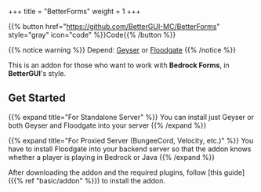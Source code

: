 +++
title = "BetterForms"
weight = 1
+++

{{% button href="https://github.com/BetterGUI-MC/BetterForms" style="gray" icon="code" %}}Code{{% /button %}}

{{% notice warning %}}
Depend: [Geyser](https://geysermc.org/download#geyser) or [Floodgate](https://geysermc.org/download#floodgate)
{{% /notice %}}

This is an addon for those who want to work with **Bedrock Forms**, in **BetterGUI**'s style.

## Get Started

{{% expand title="For Standalone Server" %}}
You can install just Geyser or both Geyser and Floodgate into your server
{{% /expand %}}

{{% expand title="For Proxied Server (BungeeCord, Velocity, etc.)" %}}
You have to install Floodgate into your backend server so that the addon knows whether a player is playing in Bedrock or Java
{{% /expand %}}

After downloading the addon and the required plugins, follow [this guide]({{% ref "basic/addon" %}}) to install the addon.
